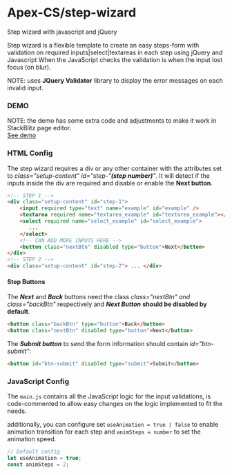 # Apex-CS/step-wizard
 Step wizard with javascript and jQuery

Step wizard is a flexible template to create an easy steps-form with validation on required inputs|select|textareas in each step using jQuery and Javascript
When the JavaScript checks the validation is when the input lost focus (on blur).

NOTE: uses <b>JQuery Validator</b> library to display the error messages on each invalid input.

### DEMO

NOTE: the demo has some extra code and adjustments to make it work in StackBlitz page editor.<br>
<a href="https://stackblitz.com/edit/js-hudkxt?file=index.html">See demo</a>

### HTML Config
The step wizard requires a div or any other container with the attributes set to <em>class="setup-content" id="step-"<b>(step number)</b>"</em>.
It will detect if the inputs inside the div are required and disable or enable the <b>Next button</b>.

```html
<!-- STEP 1 -->
<div class="setup-content" id="step-1">
    <input required type="text" name="example" id="example" />
    <textarea required name="textarea_example" id="textarea_example"></textarea>
    <select required name="select_example" id="select_example">
       ...
    </select>
    <!-- CAN ADD MORE INPUTS HERE -->
    <button class="nextBtn" disabled type="button">Next</button>
</div>
<!-- STEP 2 -->
<div class="setup-content" id="step-2"> ... </div>
```

#### Step Buttons
The <em><b>Next</b></em> and <em><b>Back</b></em> buttons need the class <em>class="nextBtn" and class="backBtn"</em> respectively and <em><b>Next Button</b></em> <b> should be disabled by default</b>.
```html
<button class="backBtn" type="button">Back</button>
<button class="nextBtn" disabled type="button">Next</button>
```
The <em><b>Submit button</b></em> to send the form information should contain <em>id="btn-submit"</em>:
```HTML
<button id="btn-submit" disabled type="submit">Submit</button>
```
### JavaScript Config
The `main.js` contains all the JavaScript logic for the input validations, is code-commented to allow easy changes on the logic implemented to fit the needs.

additionally, you can configure set `useAnimation = true | false` to enable animation transition for each step and `animSteps = number` to set the animation speed.
```js
// Default config
let useAnimation = true;
const animSteps = 2;
```
